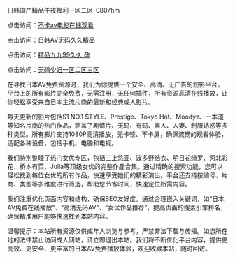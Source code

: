 日韩国产精品午夜福利一区二区-0807hm

点击访问：<a href="https://heiliaoe8ajia.pages.dev">不卡av电影在线观看</a>

点击访问：<a href="https://heiliaowt0d7p.pages.dev">日韩AV无码久久精品</a>

点击访问：<a href="https://heiliaozj3tjd.pages.dev">精品九九99久久 孕</a>

点击访问：<a href="https://heiliaoxwd5i8.pages.dev">无码少妇一区二区三区</a>


在寻找日本AV免费资源时，我们为你提供一个安全、高清、无广告的观影平台。平台上的所有影片完全免费，无需注册，无任何插件，所有资源高清在线播放，让你轻松享受来自日本主流片商的最新和经典成人影片。

每天更新的影片包括S1 NO.1 STYLE、Prestige、Tokyo Hot、Moodyz、一本道等知名片商的热门作品，涵盖了剧情片、无码、有码、素人、人妻、制服诱惑等多种类型。所有影片支持1080P高清播放，无卡顿、不卡屏，确保流畅的观看体验，适配各种设备，包括手机、电脑和电视。

我们特别整理了热门女优专区，包括三上悠亚、波多野结衣、明日花绮罗、河北彩花、桥本有菜、Julia等顶级女优的完整作品合集。通过精确的搜索功能，您可以轻松找到每位女优的所有作品，快速享受她们的精彩演出。平台还支持按编号、片商、类型等多维度进行筛选，帮助您节省时间，快速定位所需内容。

我们注重优化页面内容和结构，确保SEO友好度。通过合理嵌入关键词，如“日本AV免费在线播放”、“高清无码AV”、“女优作品推荐”，提高页面的搜索引擎排名，确保精准用户能够快速找到本站内容。

温馨提示：本站所有资源仅供成年人浏览与参考，严禁非法下载与传播。如您所在地的法律禁止访问成人网站，请立即退出本站。我们将不断优化平台内容，提供更高效、更安全、更丰富的日本AV免费播放体验，欢迎收藏本站，随时回访。





<span style="display:none;">[Canonical link]( ）</span>
